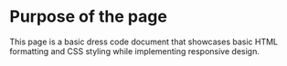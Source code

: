 # Purpose of the page

This page is a basic dress code document that showcases basic HTML formatting and CSS styling while implementing responsive design.
